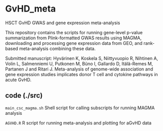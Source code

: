 # GvHD_meta
HSCT GvHD GWAS and gene expression meta-analysis

This repository contains the scripts for running gene-level p-value summarization from Plink-formatted GWAS results using MAGMA, downloading and processing gene expression data from GEO, and rank-based meta-analysis combining these data.

Submitted manuscript: 
Hyvärinen K, Koskela S, Niittyvuopio R, Nihtinen A, Volin L, Salmenniemi U, Putkonen M, Bũno I, Gallardo D, Itälä-Remes M, Partanen J and Ritari J. Meta-analysis of genome-wide association and gene expression studies implicates donor T cell and cytokine pathways in acute GvHD. 

## code (./src)

`main_csc_magma.sh` Shell script for calling subscripts for running MAGMA analysis

`AGVHD.R` R script for running meta-analysis and plotting for aGvHD data
